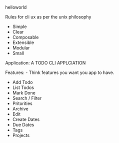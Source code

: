 helloworld

Rules for cli ux as per the unix philosophy
- Simple
- Clear
- Composable
- Extensible
- Modular
- Small

Application: A TODO CLI APPLCIATION

Features: - Think features you want you app to have.
* Add Todo
* List Todos
* Mark Done
* Search / Filter
* Pritorities
* Archive
* Edit
* Create Dates
* Due Dates
* Tags
* Projects